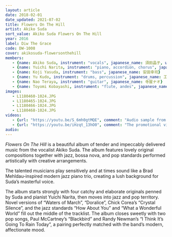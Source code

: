 ```yaml
---
layout: article
date: 2018-02-01
date_updated: 2021-07-02
title: Flowers On The Hill
artist: Akiko Suda
sort_value: Akiko Suda Flowers On The Hill
year: 2016
label: Diw The Grace
code: DW-1008
cover: akikosuda-flowersonthehill
members:
   - {name: Akiko Suda, instrument: "vocals", japanese_name: 須田晶子, url: "https://akikosuda.wixsite.com/akikosuda"}
   - {name: Yuichi Narita, instrument: "piano, accordion, chorus", japanese_name: 成田祐一}
   - {name: Koji Yasuda, instrument: "bass", japanese_name: 安田幸司}
   - {name: Yu Kudo, instrument: "drums, percussion", japanese_name: 工藤悠}
   - {name: Nao Teraya, instrument: "guitar", japanese_name: 寺屋ナオ}
   - {name: Toyomi Kobayashi, instrument: "flute, andes", japanese_name: 小林豊美}
images:
   - L1180460-1024.JPG
   - L1180465-1024.JPG
   - L1180466-1024.JPG
   - L1180468-1024.JPG
videos: 
   - {url: "https://youtu.be/S_6mh0gtMQE", comment: "Audio sample from “Kayak”, track #2 on this album"}
   - {url: "https://youtu.be/iHzqt_13hO0", comment: "The promotional video for this album includes excerpts from five of the tracks"}
audio:
---
```

*Flowers On The Hill* is a beautiful album of tender and impeccably delivered music from the vocalist Akiko Suda. The album features lovely original compositions together with jazz, bossa nova, and pop standards performed artistically with creative arrangements.

The talented musicians play sensitively and at times sound like a Brad Mehldau-inspired modern jazz piano trio, creating a lush background for Suda’s masterful voice.

The album starts strongly with four catchy and elaborate originals penned by Suda and pianist Yuichi Narita, then moves into jazz and pop territory. Novel versions of “Waters of March”, “Doralice”, Chick Corea’s “Crystal Silence”, and the jazz standards “How About You” and “What a Wonderful World” fill out the middle of the tracklist. The album closes sweetly with two pop songs, Paul McCartney’s “Blackbird” and Randy Newman’s “I Think It’s Going To Rain Today”, a pairing perfectly matched with the band’s modern, affectionate mood.



